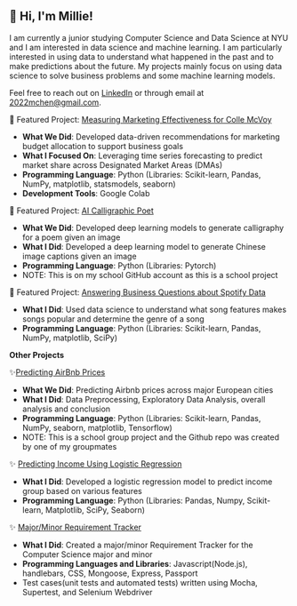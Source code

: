 ## 👋 Hi, I'm Millie!

I am currently a junior studying Computer Science and Data Science at NYU and I am interested in data science and machine learning. I am particularly interested in using data to understand what happened in the past and to make predictions about the future. My projects mainly focus on using data science to solve business problems and some machine learning models. 

Feel free to reach out on [LinkedIn](https://www.linkedin.com/in/millie-chen-4ba391246) or through email at 2022mchen@gmail.com.



🎯 Featured Project: [Measuring Marketing Effectiveness for Colle McVoy](https://github.com/BTT-StudioAI-ColleMcVoy/MeasuringMarketingEffectiveness)
- **What We Did**: Developed data-driven recommendations for marketing budget allocation to support business goals
- **What I Focused On**: Leveraging time series forecasting to predict market share across Designated Market Areas (DMAs)
- **Programming Language**: Python (Libraries: Scikit-learn, Pandas, NumPy, matplotlib, statsmodels, seaborn)
- **Development Tools**: Google Colab

🎯 Featured Project: [AI Calligraphic Poet](https://github.com/AlanMuErDan/DS-UA-301-AI-Calligraphic-Poet-Project)
- **What We Did**: Developed deep learning models to generate calligraphy for a poem given an image
- **What I Did**: Developed a deep learning model to generate Chinese image captions given an image
- **Programming Language**: Python (Libraries: Pytorch)
- NOTE: This is on my school GitHub account as this is a school project

🎯 Featured Project: [Answering Business Questions about Spotify Data](https://github.com/2022mc12/dataScienceCapstone)
- **What I Did**: Used data science to understand what song features makes songs popular and determine the genre of a song
- **Programming Language**: Python (Libraries: Scikit-learn, Pandas, NumPy, matplotlib, SciPy)


**Other Projects**

✨[Predicting AirBnb Prices](https://github.com/reeseburns/Predicting-Airbnb-Prices/tree/main)
- **What We Did**: Predicting Airbnb prices across major European cities
- **What I Did**: Data Preprocessing, Exploratory Data Analysis, overall analysis and conclusion
- **Programming Language**: Python (Libraries: Scikit-learn, Pandas, NumPy, seaborn, matplotlib, Tensorflow)
- NOTE: This is a school group project and the Github repo was created by one of my groupmates

✨ [Predicting Income Using Logistic Regression](https://github.com/2022mc12/BTTFinalProject)
- **What I Did**: Developed a logistic regression model to predict income group based on various features
- **Programming Language**: Python (Libraries: Pandas, Numpy, Scikit-learn, Matplotlib, SciPy, Seaborn)

✨ [Major/Minor Requirement Tracker](https://github.com/2022mc12/wedDevelopmentFinalProject/tree/main) 
- **What I Did**: Created a major/minor Requirement Tracker for the Computer Science major and minor
- **Programming Languages and Libraries**: Javascript(Node.js), handlebars, CSS, Mongoose, Express, Passport
- Test cases(unit tests and automated tests) written using Mocha, Supertest, and Selenium Webdriver 

<!--
**2022mc12/2022mc12** is a ✨ _special_ ✨ repository because its `README.md` (this file) appears on your GitHub profile.

Here are some ideas to get you started:

- 🔭 I’m currently working on ...
- 🌱 I’m currently learning ...
- 👯 I’m looking to collaborate on ...
- 🤔 I’m looking for help with ...
- 💬 Ask me about ...
- 📫 How to reach me: ...
- 😄 Pronouns: ...
- ⚡ Fun fact: ...
-->
